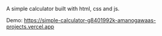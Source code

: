 A simple calculator built with html, css and js.

Demo: https://simple-calculator-g8401992k-amanogawaas-projects.vercel.app

